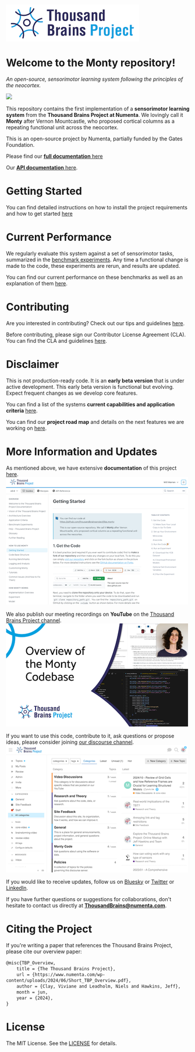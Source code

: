 ![](docs/figures/overview/logo.png)

# Welcome to the Monty repository!
*An open-source, sensorimotor learning system following the principles of the neocortex.*

[![](https://github.com/thousandbrainsproject/tbp.monty/actions/workflows/monty.yml/badge.svg)](https://github.com/thousandbrainsproject/tbp.monty/actions/workflows/monty.yml)

This repository contains the first implementation of a **sensorimotor learning system** from the **Thousand Brains Project at Numenta**. We lovingly call it **Monty** after Vernon Mountcastle, who proposed cortical columns as a repeating functional unit across the neocortex.

This is an open-source project by Numenta, partially funded by the Gates Foundation.

Please find our [**full documentation** here](https://thousandbrainsproject.readme.io/)

Our [**API documentation** here](https://api-monty.thousandbrains.org).

# Getting Started

You can find detailed instructions on how to install the project requirements and how to get started [here](https://thousandbrainsproject.readme.io/docs/getting-started)

# Current Performance
We regularly evaluate this system against a set of sensorimotor tasks, summarized in the [benchmark experiments](./benchmarks/configs/). Any time a functional change is made to the code, these experiments are rerun, and results are updated.

You can find our current performance on these benchmarks as well as an explanation of them [here](https://thousandbrainsproject.readme.io/docs/benchmark-experiments).


# Contributing

Are you interested in contributing? Check out our tips and guidelines [here](https://thousandbrainsproject.readme.io/docs/contributing).

Before contributing, please sign our Contributor License Agreement (CLA). You can find the CLA and guidelines [here]( https://thousandbrainsproject.readme.io/docs/contributor-license-agreement).

# Disclaimer
This is not production-ready code. It is an **early beta version** that is under active development. This early beta version is functional but evolving. Expect frequent changes as we develop core features.

You can find a list of the systems **current capabilities and application criteria** [here](https://thousandbrainsproject.readme.io/docs/application-criteria).

You can find our **project road map** and details on the next features we are working on [here](https://thousandbrainsproject.readme.io/docs/project-roadmap).

# More Information and Updates
As mentioned above, we have extensive **documentation** of this project [here](https://thousandbrainsproject.readme.io/).
[![](docs/figures/overview/docs_screenshot.png)](https://thousandbrainsproject.readme.io/)

We also publish our meeting recordings on **YouTube** on the [Thousand Brains Project channel](https://www.youtube.com/@thousandbrainsproject).
[![](docs/figures/overview/youtube_screenshot.png)](https://www.youtube.com/@thousandbrainsproject)

If you want to use this code, contribute to it, ask questions or propose ideas, please consider joining [our discourse channel](https://thousandbrains.discourse.group/).
[![](docs/figures/overview/discourse_screenshot.png)](https://thousandbrains.discourse.group/)

If you would like to receive updates, follow us on [Bluesky](https://bluesky.social/thousandbrainsproject) or [Twitter](https://x.com/1000brainsproj) or [LinkedIn](https://www.linkedin.com/showcase/thousand-brains-project/).

If you have further questions or suggestions for collaborations, don't hesitate to contact us directly at **ThousandBrains@numenta.com**.

# Citing the Project
If you're writing a paper that references the Thousand Brains Project, please cite our overview paper:
```
@misc{TBP_Overview,
	title = {The Thousand Brains Project},
	url = {https://www.numenta.com/wp-content/uploads/2024/06/Short_TBP_Overview.pdf},
	author = {Clay, Viviane and Leadholm, Niels and Hawkins, Jeff},
	month = jun,
	year = {2024},
}
```

# License

The MIT License. See the [LICENSE](LICENSE) for details.
